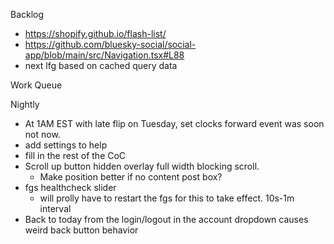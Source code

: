 Backlog
* https://shopify.github.io/flash-list/
* https://github.com/bluesky-social/social-app/blob/main/src/Navigation.tsx#L88
* next lfg based on cached query data

Work Queue

Nightly
* At 1AM EST with late flip on Tuesday, set clocks forward event was soon not now.
* add settings to help
* fill in the rest of the CoC
* Scroll up button hidden overlay full width blocking scroll.
  * Make position better if no content post box?
* fgs healthcheck slider
  * will prolly have to restart the fgs for this to take effect. 10s-1m interval
* Back to today from the login/logout in the account dropdown causes weird back button behavior
